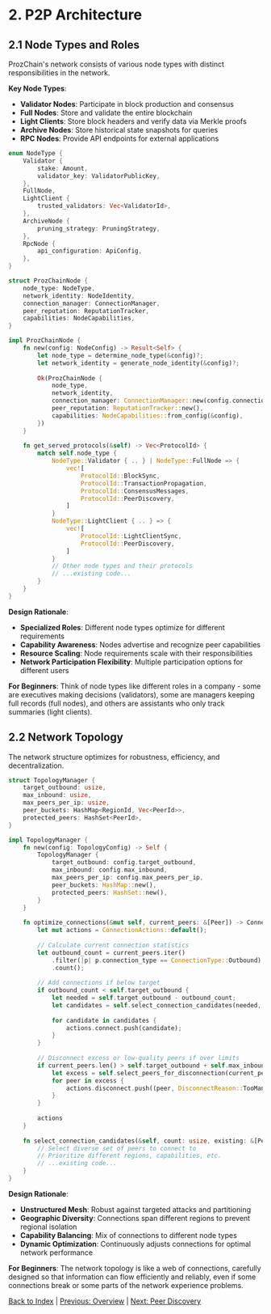# 2. P2P Architecture

## 2.1 Node Types and Roles
ProzChain's network consists of various node types with distinct responsibilities in the network.

**Key Node Types**:
- **Validator Nodes**: Participate in block production and consensus
- **Full Nodes**: Store and validate the entire blockchain
- **Light Clients**: Store block headers and verify data via Merkle proofs
- **Archive Nodes**: Store historical state snapshots for queries
- **RPC Nodes**: Provide API endpoints for external applications

```rust
enum NodeType {
    Validator {
        stake: Amount,
        validator_key: ValidatorPublicKey,
    },
    FullNode,
    LightClient {
        trusted_validators: Vec<ValidatorId>,
    },
    ArchiveNode {
        pruning_strategy: PruningStrategy,
    },
    RpcNode {
        api_configuration: ApiConfig,
    },
}

struct ProzChainNode {
    node_type: NodeType,
    network_identity: NodeIdentity,
    connection_manager: ConnectionManager,
    peer_reputation: ReputationTracker,
    capabilities: NodeCapabilities,
}

impl ProzChainNode {
    fn new(config: NodeConfig) -> Result<Self> {
        let node_type = determine_node_type(&config)?;
        let network_identity = generate_node_identity(&config)?;
        
        Ok(ProzChainNode {
            node_type,
            network_identity,
            connection_manager: ConnectionManager::new(config.connection_limits),
            peer_reputation: ReputationTracker::new(),
            capabilities: NodeCapabilities::from_config(&config),
        })
    }
    
    fn get_served_protocols(&self) -> Vec<ProtocolId> {
        match self.node_type {
            NodeType::Validator { .. } | NodeType::FullNode => {
                vec![
                    ProtocolId::BlockSync,
                    ProtocolId::TransactionPropagation,
                    ProtocolId::ConsensusMessages,
                    ProtocolId::PeerDiscovery,
                ]
            }
            NodeType::LightClient { .. } => {
                vec![
                    ProtocolId::LightClientSync,
                    ProtocolId::PeerDiscovery,
                ]
            }
            // Other node types and their protocols
            // ...existing code...
        }
    }
}
```

**Design Rationale**:
- **Specialized Roles**: Different node types optimize for different requirements
- **Capability Awareness**: Nodes advertise and recognize peer capabilities
- **Resource Scaling**: Node requirements scale with their responsibilities
- **Network Participation Flexibility**: Multiple participation options for different users

**For Beginners**: Think of node types like different roles in a company - some are executives making decisions (validators), some are managers keeping full records (full nodes), and others are assistants who only track summaries (light clients).

## 2.2 Network Topology
The network structure optimizes for robustness, efficiency, and decentralization.

```rust
struct TopologyManager {
    target_outbound: usize,
    max_inbound: usize,
    max_peers_per_ip: usize,
    peer_buckets: HashMap<RegionId, Vec<PeerId>>,
    protected_peers: HashSet<PeerId>,
}

impl TopologyManager {
    fn new(config: TopologyConfig) -> Self {
        TopologyManager {
            target_outbound: config.target_outbound,
            max_inbound: config.max_inbound,
            max_peers_per_ip: config.max_peers_per_ip,
            peer_buckets: HashMap::new(),
            protected_peers: HashSet::new(),
        }
    }
    
    fn optimize_connections(&mut self, current_peers: &[Peer]) -> ConnectionActions {
        let mut actions = ConnectionActions::default();
        
        // Calculate current connection statistics
        let outbound_count = current_peers.iter()
            .filter(|p| p.connection_type == ConnectionType::Outbound)
            .count();
            
        // Add connections if below target
        if outbound_count < self.target_outbound {
            let needed = self.target_outbound - outbound_count;
            let candidates = self.select_connection_candidates(needed, current_peers);
            
            for candidate in candidates {
                actions.connect.push(candidate);
            }
        }
        
        // Disconnect excess or low-quality peers if over limits
        if current_peers.len() > self.target_outbound + self.max_inbound {
            let excess = self.select_peers_for_disconnection(current_peers);
            for peer in excess {
                actions.disconnect.push((peer, DisconnectReason::TooManyPeers));
            }
        }
        
        actions
    }
    
    fn select_connection_candidates(&self, count: usize, existing: &[Peer]) -> Vec<PeerId> {
        // Select diverse set of peers to connect to
        // Prioritize different regions, capabilities, etc.
        // ...existing code...
    }
}
```

**Design Rationale**:
- **Unstructured Mesh**: Robust against targeted attacks and partitioning
- **Geographic Diversity**: Connections span different regions to prevent regional isolation
- **Capability Balancing**: Mix of connections to different node types
- **Dynamic Optimization**: Continuously adjusts connections for optimal network performance

**For Beginners**: The network topology is like a web of connections, carefully designed so that information can flow efficiently and reliably, even if some connections break or some parts of the network experience problems.

[Back to Index](./02-0-network-layer-index.md) | [Previous: Overview](./02.01-network-layer-overview.md) | [Next: Peer Discovery](./02.03-network-layer-peer-discovery.md)
